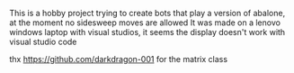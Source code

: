 This is a hobby project trying to create bots that play a version of abalone, at the moment no sidesweep moves are allowed
It was made on a lenovo windows laptop with visual studios, it seems the display doesn't work with visual studio code

thx https://github.com/darkdragon-001 for the matrix class
